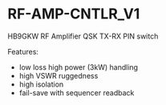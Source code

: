 # RF-AMP-CNTLR_V1
HB9GKW RF Amplifier QSK TX-RX PIN switch

Features:
- low loss high power (3kW) handling
- high VSWR ruggedness
- high isolation
- fail-save with sequencer readback
